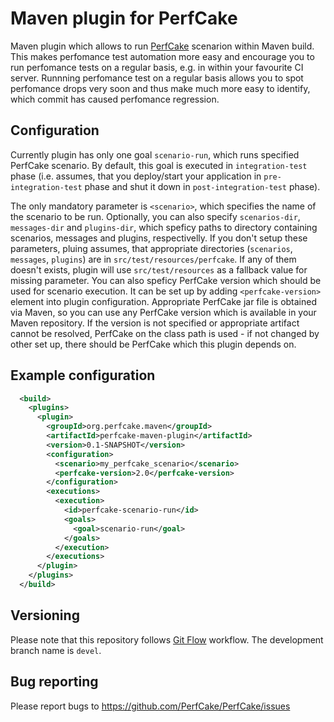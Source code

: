 Maven plugin for PerfCake
=========================
Maven plugin which allows to run [PerfCake](http://www.perfcake.org) scenarion within Maven build. This makes perfomance test 
automation more easy and encourage you to run perfomance tests on a regular basis, e.g. in within your favourite CI server. 
Runnning perfomance test on a regular basis allows you to spot perfomance drops very soon and thus make much more easy to 
identify, which commit has caused perfomance regression.

Configuration
---
Currently plugin has only one goal `scenario-run`, which runs specified PerfCake scenario. By default, this goal is executed
in `integration-test` phase (i.e. assumes, that you deploy/start your application in `pre-integration-test` phase and 
shut it down in `post-integration-test` phase). 

The only mandatory parameter is `<scenario>`, which specifies the name of the scenario to be run. 
Optionally, you can also specify `scenarios-dir`, `messages-dir` and `plugins-dir`, which speficy paths to
directory containing scenarios, messages and plugins, respectivelly. If you don't setup these parameters, pluing assumes,
that appropriate directories (`scenarios`, `messages`, `plugins`) are in `src/test/resources/perfcake`. If any of them doesn't
exists, plugin will use `src/test/resources` as a fallback value for missing parameter. You can also speficy PerfCake version which
should be used for scenario execution. It can be set up by adding `<perfcake-version>` element into plugin configuration. 
Appropriate PerfCake jar file is obtained via Maven, so you can use any PerfCake version which is available in your Maven repository.
If the version is not specified or appropriate artifact cannot be resolved, PerfCake on the class path is used - if not changed by 
other set up, there should be PerfCake which this plugin depends on.

Example configuration
---

```xml
  <build>
    <plugins>
      <plugin>
        <groupId>org.perfcake.maven</groupId>
        <artifactId>perfcake-maven-plugin</artifactId>
        <version>0.1-SNAPSHOT</version>
        <configuration>
          <scenario>my_perfcake_scenario</scenario>
          <perfcake-version>2.0</perfcake-version>
        </configuration>
        <executions>
          <execution>
            <id>perfcake-scenario-run</id>
            <goals>
              <goal>scenario-run</goal>
            </goals>
          </execution>
        </executions>
      </plugin>
    </plugins>
  </build>
```

Versioning
----------

Please note that this repository follows [Git Flow](http://nvie.com/posts/a-successful-git-branching-model/) workflow.
The development branch name is `devel`.

Bug reporting
-------------

Please report bugs to https://github.com/PerfCake/PerfCake/issues
